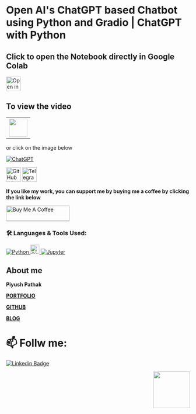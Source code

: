 # Open AI's ChatGPT based Chatbot using Python and Gradio | ChatGPT with Python

## Click to open the Notebook directly in Google Colab
<!-- [![Open In Colab](https://colab.research.google.com/assets/colab-badge.svg)](https://colab.research.google.com/github/bhattbhavesh91/chatgpt-chatbot/blob/main/chatgpt-chatbot-notebook.ipynb)
 -->
 
<a href="https://colab.research.google.com/github/bhattbhavesh91/chatgpt-chatbot/blob/main/chatgpt-chatbot-notebook.ipynb" target="_blank"><img height="40" alt="Open in Colab" src = "https://colab.research.google.com/assets/colab-badge.svg"></a>

## To view the video

<table>
   <tr>
      <td><a href="http://www.youtube.com/watch?v=LB4MVdpajsU" target="_blank"><img height="50" src = "https://img.shields.io/youtube/views/LB4MVdpajsU?color=blue&label=Watch%20on%20YouTube&logo=youtube&logoColor=red&style=for-the-badge"></a></td>
   </tr>
</table>

or click on the image below


[![ChatGPT
](http://img.youtube.com/vi/LB4MVdpajsU/0.jpg)](http://www.youtube.com/watch?v=LB4MVdpajsU)


<a href="https://github.com/sponsors/bhattbhavesh91" target="_blank"><img height="40" alt="GitHub Sponsor" src = "https://img.shields.io/badge/Sponsor me on GitHub-30363D?style=for-the-badge&logo=GitHub-Sponsors&logoColor=#white"></a>
<a href="https://t.me/bhattbhavesh91" target="_blank"><img height="40" alt="Telegram Channel Link" src = "https://img.shields.io/badge/Join my Telegram channel-2CA5E0?style=for-the-badge&logo=telegram&logoColor=white"></a>

**If you like my work, you can support me by buying me a coffee by clicking the link below**

<a href="https://www.buymeacoffee.com/bhattbhavesh91" target="_blank"><img src="https://www.buymeacoffee.com/assets/img/custom_images/orange_img.png" alt="Buy Me A Coffee" style="height: 41px !important;width: 174px !important;box-shadow: 0px 3px 2px 0px rgba(190, 190, 190, 0.5) !important;-webkit-box-shadow: 0px 3px 2px 0px rgba(190, 190, 190, 0.5) !important;" ></a>


### 🛠 Languages & Tools Used:

<p align="left">  
  <a href="https://www.python.org/" target="_blank"> <img alt="Python" src="https://img.shields.io/badge/python%20-%2314354C.svg?&style=for-the-badge&logo=python&logoColor=white"/> </a> 
  <a href="https://git-scm.com/" target="_blank"> <img src="https://img.shields.io/badge/Git-282C34?logo=git" alt="Git logo" title="Git" height="25" /> </a> 
  <a href="https://jupyter.org/" target="_blank"> <img alt="Jupyter" src="https://img.shields.io/badge/Jupyter%20-%23F37626.svg?&style=for-the-badge&logo=Jupyter&logoColor=white" /> </a> 
  

## About me

**Piyush Pathak**

[**PORTFOLIO**](https://anirudhrapathak3.wixsite.com/piyush)

[**GITHUB**](https://github.com/piyushpathak03)

[**BLOG**](https://medium.com/@piyushpathak03)


# 📫 Follw me: 

[![Linkedin Badge](https://img.shields.io/badge/-PiyushPathak-blue?style=flat-square&logo=Linkedin&logoColor=white&link=https://www.linkedin.com/in/piyushpathak03/)](https://www.linkedin.com/in/piyushpathak03/)

<p  align="right"><img height="100" src = "https://media.giphy.com/media/l3URDstnIjBNY7rwLB/giphy.gif"></p>
